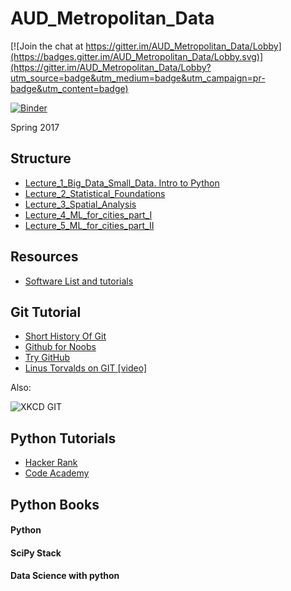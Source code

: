 # AUD_Metropolitan_Data

[![Join the chat at https://gitter.im/AUD_Metropolitan_Data/Lobby](https://badges.gitter.im/AUD_Metropolitan_Data/Lobby.svg)](https://gitter.im/AUD_Metropolitan_Data/Lobby?utm_source=badge&utm_medium=badge&utm_campaign=pr-badge&utm_content=badge)

[![Binder](http://mybinder.org/badge.svg)](http://mybinder.org:/repo/casyfill/aud_metropolitan_data)


Spring 2017

## Structure

- [Lecture_1_Big_Data_Small_Data. Intro to Python](l1/README.md)
- [Lecture_2_Statistical_Foundations](l2/README.md)
- [Lecture_3_Spatial_Analysis](l3/README.md)
- [Lecture_4_ML_for_cities_part_I](l4/README.md)
- [Lecture_5_ML_for_cities_part_II](l5/README.md)

## Resources

- [Software List and tutorials](https://docs.google.com/document/d/1qyW_8b64FTLVSBUnisqldn3X2agCcxXVTzfXyZoftxY/edit?usp=sharing)

## Git Tutorial

- [Short History Of Git](https://git-scm.com/book/en/v2/Getting-Started-A-Short-History-of-Git)
- [Github for Noobs](https://www.youtube.com/watch?v=1h9_cB9mPT8)
- [Try GitHub](try.github.io)
- [Linus Torvalds on GIT [video]](https://www.youtube.com/watch?v=4XpnKHJAok8)

Also:

![XKCD GIT](https://imgs.xkcd.com/comics/git.png)

## Python Tutorials

- [Hacker Rank]()
- [Code Academy]()

## Python Books


#### Python

#### SciPy Stack


#### Data Science with python
